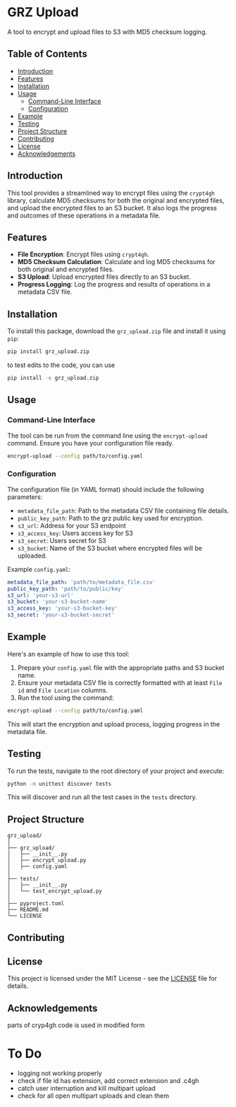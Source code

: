 # GRZ Upload

A tool to encrypt and upload files to S3 with MD5 checksum logging.

## Table of Contents

- [Introduction](#introduction)
- [Features](#features)
- [Installation](#installation)
- [Usage](#usage)
  - [Command-Line Interface](#command-line-interface)
  - [Configuration](#configuration)
- [Example](#example)
- [Testing](#testing)
- [Project Structure](#project-structure)
- [Contributing](#contributing)
- [License](#license)
- [Acknowledgements](#acknowledgements)

## Introduction

This tool provides a streamlined way to encrypt files using the `crypt4gh` library, calculate MD5 checksums for both the original and encrypted files, and upload the encrypted files to an S3 bucket. It also logs the progress and outcomes of these operations in a metadata file.

## Features

- **File Encryption**: Encrypt files using `crypt4gh`.
- **MD5 Checksum Calculation**: Calculate and log MD5 checksums for both original and encrypted files.
- **S3 Upload**: Upload encrypted files directly to an S3 bucket.
- **Progress Logging**: Log the progress and results of operations in a metadata CSV file.

## Installation

To install this package, download the `grz_upload.zip` file and install it using `pip`:

```bash
pip install grz_upload.zip
```

to test edits to the code, you can use

```bash
pip install -e grz_upload.zip
```

## Usage

### Command-Line Interface

The tool can be run from the command line using the `encrypt-upload` command. Ensure you have your configuration file ready.

```bash
encrypt-upload --config path/to/config.yaml
```

### Configuration

The configuration file (in YAML format) should include the following parameters:

- `metadata_file_path`: Path to the metadata CSV file containing file details.
- `public_key_path`: Path to the grz public key used for encryption.
- `s3_url`: Address for your S3 endpoint
- `s3_access_key`: Users access key for S3
- `s3_secret`: Users secret for S3
- `s3_bucket`: Name of the S3 bucket where encrypted files will be uploaded.

Example `config.yaml`:

```yaml
metadata_file_path: 'path/to/metadata_file.csv'
public_key_path: 'path/to/public/key'
s3_url: 'your-s3-url'
s3_bucket: 'your-s3-bucket-name'
s3_access_key: 'your-s3-bucket-key'
s3_secret: 'your-s3-bucket-secret'
```

## Example

Here's an example of how to use this tool:

1. Prepare your `config.yaml` file with the appropriate paths and S3 bucket name.
2. Ensure your metadata CSV file is correctly formatted with at least `File id` and `File Location` columns.
3. Run the tool using the command:

```bash
encrypt-upload --config path/to/config.yaml
```

This will start the encryption and upload process, logging progress in the metadata file.

## Testing

To run the tests, navigate to the root directory of your project and execute:

```bash
python -m unittest discover tests
```

This will discover and run all the test cases in the `tests` directory.

## Project Structure

```
grz_upload/
│
├── grz_upload/
│   ├── __init__.py
│   ├── encrypt_upload.py
│   ├── config.yaml
│
├── tests/
│   ├── __init__.py
│   └── test_encrypt_upload.py
│
├── pyproject.toml
├── README.md
└── LICENSE
```

## Contributing

<!-- Add details about how others can contribute to the project -->

## License

This project is licensed under the MIT License - see the [LICENSE](LICENSE) file for details.

## Acknowledgements

parts of cryp4gh code is used in modified form

# To Do
- logging not working properly
- check if file id has extension, add correct extension and .c4gh
- catch user interruption and kill multipart upload
- check for all open multipart uploads and clean them
